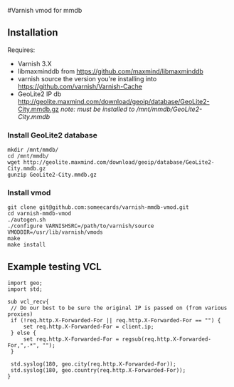 #Varnish vmod for mmdb

## Installation
Requires:
 * Varnish 3.X
 * libmaxminddb from https://github.com/maxmind/libmaxminddb
 * varnish source the version you're installing into https://github.com/varnish/Varnish-Cache
 * GeoLite2 IP db http://geolite.maxmind.com/download/geoip/database/GeoLite2-City.mmdb.gz *note: must be installed to /mnt/mmdb/GeoLite2-City.mmdb*

### Install GeoLite2 database
```
mkdir /mnt/mmdb/
cd /mnt/mmdb/
wget http://geolite.maxmind.com/download/geoip/database/GeoLite2-City.mmdb.gz
gunzip GeoLite2-City.mmdb.gz
```

### Install vmod
```
git clone git@github.com:someecards/varnish-mmdb-vmod.git
cd varnish-mmdb-vmod
./autogen.sh
./configure VARNISHSRC=/path/to/varnish/source VMODDIR=/usr/lib/varnish/vmods
make
make install
```

## Example testing VCL

```
import geo;
import std;

sub vcl_recv{
 // Do our best to be sure the original IP is passed on (from various proxies)
 if (!req.http.X-Forwarded-For || req.http.X-Forwarded-For == "") {
     set req.http.X-Forwarded-For = client.ip;
 } else {
     set req.http.X-Forwarded-For = regsub(req.http.X-Forwarded-For,",.*", "");
 }

 std.syslog(180, geo.city(req.http.X-Forwarded-For));
 std.syslog(180, geo.country(req.http.X-Forwarded-For));
}
```
